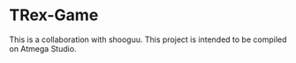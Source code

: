 # TRex-Game

This is a  collaboration with shooguu.
This project is intended to be compiled on Atmega Studio.

